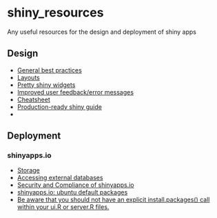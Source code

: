 # shiny_resources
Any useful resources for the design and deployment of shiny apps


## Design

-  [General best practices](https://mastering-shiny.org/scaling-intro.html)
-  [Layouts](https://shiny.posit.co/r/articles/build/layout-guide/)
-  [Pretty shiny widgets](https://shinyapps.dreamrs.fr/shinyWidgets/)
-  [Improved user feedback/error messages](https://merlinoa.github.io/shinyFeedback/)
-  [Cheatsheet](https://shiny.posit.co/r/articles/start/cheatsheet/)
-  [Production-ready shiny guide](https://engineering-shiny.org/index.html)
-  

## Deployment

### shinyapps.io

-  [Storage](https://docs.posit.co/shinyapps.io/guide/storage/)
-  [Accessing external databases](https://docs.posit.co/shinyapps.io/guide/applications/#accessing-databases-with-odbc)
-  [Security and Compliance of shinyapps.io](https://docs.posit.co/shinyapps.io/guide/security_and_compliance)
-  [shinyapps.io: ubuntu default packages](https://docs.posit.co/shinyapps.io/guide/appendix/#default-system-packages)
-  [Be aware that you should not have an explicit install.packages() call within your ui.R or server.R files.](https://docs.posit.co/shinyapps.io/guide/getting_started/#using-your-r-packages-in-the-cloud)
